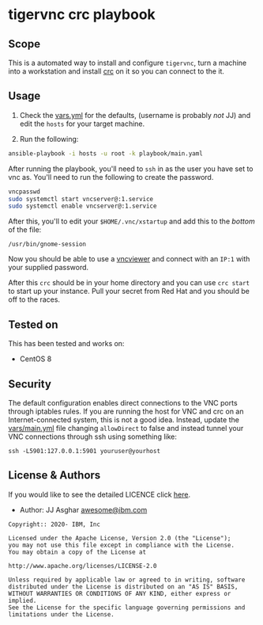# tigervnc crc playbook

## Scope

This is a automated way to install and configure `tigervnc`, turn a machine into a workstation and install [crc][crc]
on it so you can connect to the it.

## Usage

1. Check the [vars.yml](./vars/main.yml) for the defaults, (username is probably _not_ JJ) and
edit the `hosts` for your target machine.

2. Run the following:

```bash
ansible-playbook -i hosts -u root -k playbook/main.yaml
```

After running the playbook, you'll need to `ssh` in as the user you have set to
vnc as. You'll need to run the following to create the password.

```bash
vncpasswd
sudo systemctl start vncserver@:1.service
sudo systemctl enable vncserver@:1.service
```

After this, you'll to edit your `$HOME/.vnc/xstartup` and add this to the _bottom_
of the file:

```text
/usr/bin/gnome-session
```

Now you should be able to use a [vncviewer][vncviewer] and connect with an
`IP:1` with your supplied password.

After this `crc` should be in your home directory and you can use `crc start` to
start up your instance. Pull your secret from Red Hat and you should be
off to the races.

## Tested on

This has been tested and works on:

- CentOS 8

## Security

The default configuration enables direct connections to the VNC ports through iptables rules. If you are running the host for VNC and crc on an Internet-connected system, this is not a good idea. Instead, update the [vars/main.yml](./vars/main.yml) file changing `allowDirect` to false and instead tunnel your VNC connections through ssh using something like:

```console
ssh -L5901:127.0.0.1:5901 youruser@yourhost
```

## License & Authors

If you would like to see the detailed LICENCE click [here](./LICENCE).

- Author: JJ Asghar <awesome@ibm.com>

```text
Copyright:: 2020- IBM, Inc

Licensed under the Apache License, Version 2.0 (the "License");
you may not use this file except in compliance with the License.
You may obtain a copy of the License at

http://www.apache.org/licenses/LICENSE-2.0

Unless required by applicable law or agreed to in writing, software
distributed under the License is distributed on an "AS IS" BASIS,
WITHOUT WARRANTIES OR CONDITIONS OF ANY KIND, either express or implied.
See the License for the specific language governing permissions and
limitations under the License.
```

[vncviewer]: https://www.realvnc.com/en/connect/download/viewer/
[crc]: https://github.com/code-ready/crc
